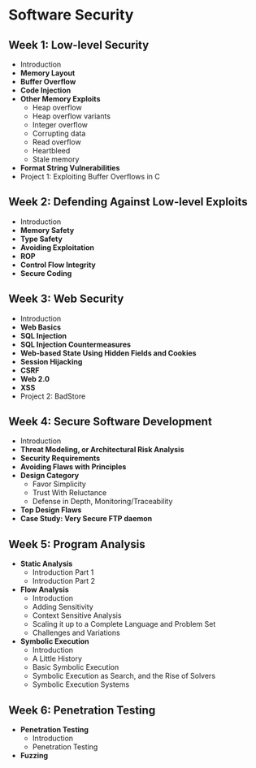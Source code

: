 # Software Security

## Week 1: Low-level Security

- Introduction
- **Memory Layout**
- **Buffer Overflow**
- **Code Injection**
- **Other Memory Exploits**
	- Heap overflow
	- Heap overflow variants
	- Integer overflow
	- Corrupting data
	- Read overflow
	- Heartbleed
	- Stale memory
- **Format String Vulnerabilities**
- Project 1: Exploiting Buffer Overflows in C

## Week 2: Defending Against Low-level Exploits

- Introduction
- **Memory Safety**
- **Type Safety**
- **Avoiding Exploitation**
- **ROP**
- **Control Flow Integrity**
- **Secure Coding**

## Week 3: Web Security

- Introduction
- **Web Basics**
- **SQL Injection**
- **SQL Injection Countermeasures**
- **Web-based State Using Hidden Fields and Cookies**
- **Session Hijacking**
- **CSRF**
- **Web 2.0**
- **XSS**
- Project 2: BadStore

## Week 4: Secure Software Development

- Introduction
- **Threat Modeling, or Architectural Risk Analysis**
- **Security Requirements**
- **Avoiding Flaws with Principles**
- **Design Category**
	- Favor Simplicity
	- Trust With Reluctance
	- Defense in Depth, Monitoring/Traceability
- **Top Design Flaws**
- **Case Study: Very Secure FTP daemon**

## Week 5: Program Analysis

- **Static Analysis**
	- Introduction Part 1
	- Introduction Part 2
- **Flow Analysis**
	- Introduction
	- Adding Sensitivity
	- Context Sensitive Analysis
	- Scaling it up to a Complete Language and Problem Set
	- Challenges and Variations
- **Symbolic Execution**
	- Introduction
	- A Little History
	- Basic Symbolic Execution
	- Symbolic Execution as Search, and the Rise of Solvers
	- Symbolic Execution Systems

## Week 6: Penetration Testing

- **Penetration Testing**
	- Introduction
	- Penetration Testing
- **Fuzzing**